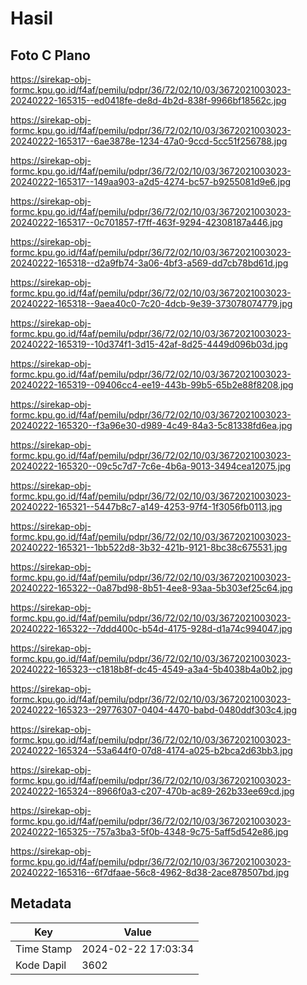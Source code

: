 # Hasil

## Foto C Plano

https://sirekap-obj-formc.kpu.go.id/f4af/pemilu/pdpr/36/72/02/10/03/3672021003023-20240222-165315--ed0418fe-de8d-4b2d-838f-9966bf18562c.jpg

https://sirekap-obj-formc.kpu.go.id/f4af/pemilu/pdpr/36/72/02/10/03/3672021003023-20240222-165317--6ae3878e-1234-47a0-9ccd-5cc51f256788.jpg

https://sirekap-obj-formc.kpu.go.id/f4af/pemilu/pdpr/36/72/02/10/03/3672021003023-20240222-165317--149aa903-a2d5-4274-bc57-b9255081d9e6.jpg

https://sirekap-obj-formc.kpu.go.id/f4af/pemilu/pdpr/36/72/02/10/03/3672021003023-20240222-165317--0c701857-f7ff-463f-9294-42308187a446.jpg

https://sirekap-obj-formc.kpu.go.id/f4af/pemilu/pdpr/36/72/02/10/03/3672021003023-20240222-165318--d2a9fb74-3a06-4bf3-a569-dd7cb78bd61d.jpg

https://sirekap-obj-formc.kpu.go.id/f4af/pemilu/pdpr/36/72/02/10/03/3672021003023-20240222-165318--9aea40c0-7c20-4dcb-9e39-373078074779.jpg

https://sirekap-obj-formc.kpu.go.id/f4af/pemilu/pdpr/36/72/02/10/03/3672021003023-20240222-165319--10d374f1-3d15-42af-8d25-4449d096b03d.jpg

https://sirekap-obj-formc.kpu.go.id/f4af/pemilu/pdpr/36/72/02/10/03/3672021003023-20240222-165319--09406cc4-ee19-443b-99b5-65b2e88f8208.jpg

https://sirekap-obj-formc.kpu.go.id/f4af/pemilu/pdpr/36/72/02/10/03/3672021003023-20240222-165320--f3a96e30-d989-4c49-84a3-5c81338fd6ea.jpg

https://sirekap-obj-formc.kpu.go.id/f4af/pemilu/pdpr/36/72/02/10/03/3672021003023-20240222-165320--09c5c7d7-7c6e-4b6a-9013-3494cea12075.jpg

https://sirekap-obj-formc.kpu.go.id/f4af/pemilu/pdpr/36/72/02/10/03/3672021003023-20240222-165321--5447b8c7-a149-4253-97f4-1f3056fb0113.jpg

https://sirekap-obj-formc.kpu.go.id/f4af/pemilu/pdpr/36/72/02/10/03/3672021003023-20240222-165321--1bb522d8-3b32-421b-9121-8bc38c675531.jpg

https://sirekap-obj-formc.kpu.go.id/f4af/pemilu/pdpr/36/72/02/10/03/3672021003023-20240222-165322--0a87bd98-8b51-4ee8-93aa-5b303ef25c64.jpg

https://sirekap-obj-formc.kpu.go.id/f4af/pemilu/pdpr/36/72/02/10/03/3672021003023-20240222-165322--7ddd400c-b54d-4175-928d-d1a74c994047.jpg

https://sirekap-obj-formc.kpu.go.id/f4af/pemilu/pdpr/36/72/02/10/03/3672021003023-20240222-165323--c1818b8f-dc45-4549-a3a4-5b4038b4a0b2.jpg

https://sirekap-obj-formc.kpu.go.id/f4af/pemilu/pdpr/36/72/02/10/03/3672021003023-20240222-165323--29776307-0404-4470-babd-0480ddf303c4.jpg

https://sirekap-obj-formc.kpu.go.id/f4af/pemilu/pdpr/36/72/02/10/03/3672021003023-20240222-165324--53a644f0-07d8-4174-a025-b2bca2d63bb3.jpg

https://sirekap-obj-formc.kpu.go.id/f4af/pemilu/pdpr/36/72/02/10/03/3672021003023-20240222-165324--8966f0a3-c207-470b-ac89-262b33ee69cd.jpg

https://sirekap-obj-formc.kpu.go.id/f4af/pemilu/pdpr/36/72/02/10/03/3672021003023-20240222-165325--757a3ba3-5f0b-4348-9c75-5aff5d542e86.jpg

https://sirekap-obj-formc.kpu.go.id/f4af/pemilu/pdpr/36/72/02/10/03/3672021003023-20240222-165316--6f7dfaae-56c8-4962-8d38-2ace878507bd.jpg


## Metadata

| Key        | Value               |
| ---------- | ------------------- |
| Time Stamp | 2024-02-22 17:03:34 |
| Kode Dapil | 3602                |



